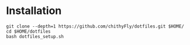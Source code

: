 # Installation

```shell
git clone --depth=1 https://github.com/chithyFly/dotfiles.git $HOME/
cd $HOME/dotfiles
bash dotfiles_setup.sh
```


